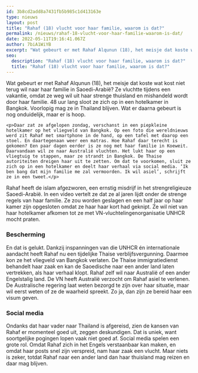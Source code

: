 ```yaml
---
id: 3b8cd2add8a7431fb5b985c1d413163e
type: nieuws
layout: post
title: "Rahaf (18) vlucht voor haar familie, waarom is dat?"
permalink: /nieuws/rahaf-18-vlucht-voor-haar-familie-waarom-is-dat/
date: 2022-05-11T19:16:41.067Z
author: 7biA1WiYB
excerpt: "Wat gebeurt er met Rahaf Alqunun (18), het meisje dat koste wat kost niet terug wil naar haar familie in Saoedi-Arabië? Ze vluchtte tijdens een vakantie, omdat ze weg wil uit haar strenge thuisland en mishandeld wordt door haar familie. 48 uur lang sloot ze zich op in een hotelkamer in Bangkok. Voorlopig mag ze in Thailand blijven. Wat er daarna gebeurt is nog onduidelijk, maar er is hoop.  "
seo:
  description: "Rahaf (18) vlucht voor haar familie, waarom is dat?"
  title: "Rahaf (18) vlucht voor haar familie, waarom is dat?"
---
```

Wat gebeurt er met Rahaf Alqunun (18), het meisje dat koste wat kost niet terug wil naar haar familie in Saoedi-Arabië? Ze vluchtte tijdens een vakantie, omdat ze weg wil uit haar strenge thuisland en mishandeld wordt door haar familie. 48 uur lang sloot ze zich op in een hotelkamer in Bangkok. Voorlopig mag ze in Thailand blijven. Wat er daarna gebeurt is nog onduidelijk, maar er is hoop.  

    <p>Daar zat ze afgelopen zondag, verschanst in een piepkleine hotelkamer op het vliegveld van Bangkok. Op een foto die wereldnieuws werd zit Rahaf met smartphone in de hand, op een tafel met daarop een stoel. En daartegenaan weer een matras. Hoe Rahaf daar terecht is gekomen? Een paar dagen eerder is ze nog met haar familie in Koeweit. Daarvandaan wil ze naar Australië vluchten. Het lukt haar op een vliegtuig te stappen, maar ze strandt in Bangkok. De Thaise autoriteiten dreigen haar uit te zetten. Om dat te voorkomen, sluit ze zich op in een hotelkamer en deelt haar verhaal via social media. ‘Ik ben bang dat mijn familie me zal vermoorden. Ik wil asiel’, schrijft ze in een tweet.</p>
<p>Rahaf heeft de islam afgezworen, een ernstig misdrijf in het strengreligieuze Saoedi-Arabië. In een video vertelt ze dat ze al jaren lijdt onder de strenge regels van haar familie. Ze zou worden geslagen en een half jaar op haar kamer zijn opgesloten omdat ze haar haar kort had geknipt. Ze wil niet van haar hotelkamer afkomen tot ze met VN-vluchtelingenorganisatie UNHCR mocht praten.</p>
<h3>Bescherming</h3>
<p>En dat is gelukt. Dankzij inspanningen van die UNHCR én internationale aandacht heeft Rahaf nu een tijdelijke Thaise verblijfsvergunning. Daarmee kon ze het vliegveld van Bangkok verlaten. De Thaise immigratiedienst behandelt haar zaak en kan de Saoedische naar een ander land laten vertrekken, als haar verhaal klopt. Rahaf zelf wil naar Australië of een ander Engelstalig land. De VN heeft Australië verzocht om Rahaf asiel te verlenen. De Australische regering laat weten bezorgd te zijn over haar situatie, maar wil eerst weten of ze de waarheid spreekt. Zo ja, dan zijn ze bereid haar een visum geven.</p>
<h3>Social media</h3>
<p>Ondanks dat haar vader naar Thailand is afgereisd, zien de kansen van Rahaf er momenteel goed uit, zeggen deskundigen. Dat is uniek, want soortgelijke pogingen lopen vaak niet goed af. Social media spelen een grote rol. Omdat Rahaf zich in het Engels verstaanbaar kan maken, en omdat haar posts snel zijn verspreid, nam haar zaak een vlucht. Maar niets is zeker, totdat Rahaf naar een ander land dan haar thuisland mag reizen en daar mag blijven.</p>  
